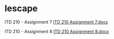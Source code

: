 # lescape
ITD 210 - Assignment 7 
[ITD 210 Assignment 7.docx](https://github.com/oopswrongcookie/lescape/files/6260037/ITD.210.Assignment.7.docx)

ITD 210 - Assignment 8
[ITD 210 Assignment 8.docx](https://github.com/oopswrongcookie/lescape/files/6292701/ITD.210.Assignment.8.docx)

